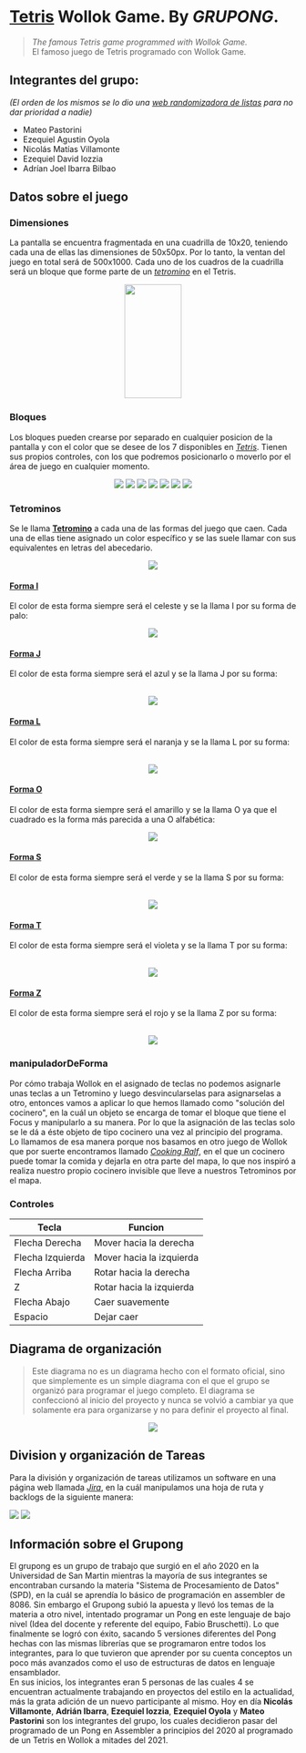# [**Tetris**](https://tetris.fandom.com/wiki/Tetris_Guideline) Wollok Game. By **_GRUPONG_**.
> *The famous Tetris game programmed with Wollok Game.*<br/>
> El famoso juego de Tetris programado con Wollok Game.

## Integrantes del grupo:
*(El orden de los mismos se lo dio una [*web randomizadora de listas*](https://www.random.org/lists/) para no dar prioridad a nadie)*
* Mateo Pastorini
* Ezequiel Agustin Oyola
* Nicolás Matías Villamonte
* Ezequiel David Iozzia
* Adrían Joel Ibarra Bilbao

## Datos sobre el juego
### Dimensiones
La pantalla se encuentra fragmentada en una cuadrilla de 10x20, teniendo cada una de ellas las dimensiones de 50x50px. Por lo tanto, la ventan del juego en total será de 500x1000.
Cada uno de los cuadros de la cuadrilla será un bloque que forme parte de un [*tetromino*](https://tetris.fandom.com/wiki/Tetromino) en el Tetris.

<p align="center"> <img width=100px height=200px src="/assets/tetris_background.jpg"/> </p>

### Bloques
Los bloques pueden crearse por separado en cualquier posicion de la pantalla y con el color que se desee de los 7 disponibles en [*Tetris*](https://tetris.fandom.com/wiki/Tetris_Guideline). Tienen sus propios controles, con los que podremos posicionarlo o moverlo por el área de juego en cualquier momento.

<p align="center">
<img src="/assets/blue_block.png"/> <img src="/assets/green_block.png"/> <img src="/assets/lightBlue_block.png"/> <img src="/assets/orange_block.png"/> <img src="/assets/purple_block.png"/> <img src="/assets/red_block.png"/> <img src="/assets/yellow_block.png"/>
</p>

### Tetrominos
Se le llama [**Tetromino**](https://tetris.fandom.com/wiki/Tetromino) a cada una de las formas del juego que caen. Cada una de ellas tiene asignado un color específico y se las suele llamar con sus equivalentes en letras del abecedario.

<p align="center"> <img src="/img/Tetromino_image.png"/> </p>

#### [**Forma I**](https://tetris.fandom.com/wiki/Tetromino#I)
El color de esta forma siempre será el celeste y se la llama I por su forma de palo:<br/>
<p align="center"> 
	<img src="/img/TetrominoI.png"/> 
</p>

#### [**Forma J**](https://tetris.fandom.com/wiki/Tetromino#J)
El color de esta forma siempre será el azul y se la llama J por su forma:<br/><br/>
<p align="center"> <img  src="/img/TetrominoJ.png"/> </p>

#### [**Forma L**](https://tetris.fandom.com/wiki/Tetromino#L)
El color de esta forma siempre será el naranja y se la llama L por su forma:<br/><br/>
<p align="center"> <img  src="/img/TetrominoL.png"/> </p>

#### [**Forma O**](https://tetris.fandom.com/wiki/Tetromino#O)
El color de esta forma siempre será el amarillo y se la llama O ya que el cuadrado es la forma más parecida a una O alfabética:<br/>
<p align="center"> <img  src="/img/TetrominoO.png"/> </p>

#### [**Forma S**](https://tetris.fandom.com/wiki/Tetromino#S)
El color de esta forma siempre será el verde y se la llama S por su forma:<br/><br/>
<p align="center"> <img  src="/img/TetrominoS.png"/> </p>

#### [**Forma T**](https://tetris.fandom.com/wiki/Tetromino#T)
El color de esta forma siempre será el violeta y se la llama T por su forma:<br/><br/>
<p align="center"> <img  src="/img/TetrominoT.png"/> </p>

#### [**Forma Z**](https://tetris.fandom.com/wiki/Tetromino#Z)
El color de esta forma siempre será el rojo y se la llama Z por su forma:<br/><br/>
<p align="center"> <img  src="/img/TetrominoZ.png"/> </p>

### manipuladorDeForma
Por cómo trabaja Wollok en el asignado de teclas no podemos asignarle unas teclas a un Tetromino y luego desvincularselas para asignarselas a otro, entonces vamos a aplicar lo que hemos llamado como "solución del cocinero", en la cuál un objeto se encarga de tomar el bloque que tiene el Focus y manipularlo a su manera. Por lo que la asignación de las teclas solo se le dá a éste objeto de tipo cocinero una vez al principio del programa.<br/>
Lo llamamos de esa manera porque nos basamos en otro juego de Wollok que por suerte encontramos llamado [*Cooking Ralf*](https://youtu.be/PJ72TtMsqxE), en el que un cocinero puede tomar la comida y dejarla en otra parte del mapa, lo que nos inspiró a realiza nuestro propio cocinero invisible que lleve a nuestros Tetrominos por el mapa.

### Controles
Tecla | Funcion
------------ | -------------
Flecha Derecha | Mover hacia la derecha
Flecha Izquierda | Mover hacia la izquierda
Flecha Arriba | Rotar hacia la derecha
Z | Rotar hacia la izquierda
Flecha Abajo | Caer suavemente
Espacio | Dejar caer

## Diagrama de organización
> Este diagrama no es un diagrama hecho con el formato oficial, sino que simplemente es un simple diagrama con el que el grupo se organizó para programar el juego completo.
El diagrama se confeccionó al inicio del proyecto y nunca se volvió a cambiar ya que solamente era para organizarse y no para definir el proyecto al final.
<p align="center"> <img  src="/img/diagrama.png"/> </p>

## Division y organización de Tareas
Para la división y organización de tareas utilizamos un software en una página web llamada [*Jira*](https://tetris.fandom.com/wiki/Tetromino), en la cuál manipulamos una hoja de ruta y backlogs de la siguiente manera:

<img src="/img/DistribucionDeTareas.png"/>
<img src="/img/DistribucionDeTareas2.png"/>

## Información sobre el Grupong
El grupong es un grupo de trabajo que surgió en el año 2020 en la Universidad de San Martin mientras la mayoría de sus integrantes se encontraban cursando la materia "Sistema de Procesamiento de Datos" (SPD), en la cuál se aprendía lo básico de programación en assembler de 8086. Sin embargo el Grupong subió la apuesta y llevó los temas de la materia a otro nivel, intentado programar un Pong en este lenguaje de bajo nivel (Idea del docente y referente del equipo, Fabio Bruschetti). Lo que finalmente se logró con éxito, sacando 5 versiones diferentes del Pong hechas con las mismas librerías que se programaron entre todos los integrantes, para lo que tuvieron que aprender por su cuenta conceptos un poco más avanzados como el uso de estructuras de datos en lenguaje ensamblador.<br/>
En sus inicios, los integrantes eran 5 personas de las cuales 4 se encuentran actualmente trabajando en proyectos del estilo en la actualidad, más la grata adición de un nuevo participante al mismo. Hoy en día **Nicolás Villamonte**, **Adrián Ibarra**, **Ezequiel Iozzia**, **Ezequiel Oyola** y **Mateo Pastorini** son los integrantes del grupo, los cuales decidieron pasar del programado de un Pong en Assembler a principios del 2020 al programado de un Tetris en Wollok a mitades del 2021.

